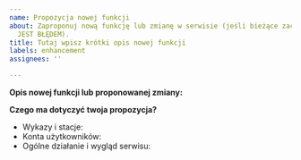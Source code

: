 ```yaml
---
name: Propozycja nowej funkcji
about: Zaproponuj nową funkcję lub zmianę w serwisie (jeśli bieżące zachowanie NIE
  JEST BŁĘDEM).
title: Tutaj wpisz krótki opis nowej funkcji
labels: enhancement
assignees: ''

---
```


<!-- Przed zgłoszeniem propozycji SPRAWDŹ, czy ktoś inny już jej nie zgłosił wcześniej! -->
<!-- Jeśli tak, swoje ewentualne uwagi dopisz w już istniejącym zgłoszeniu. -->

**Opis nowej funkcji lub proponowanej zmiany:**
<!-- Tutaj opisz DOKŁADNIE swój pomysł. WYMAGANE -->



**Czego ma dotyczyć twoja propozycja?**
<!-- Wpisz „X” za właściwym opisem. WYMAGANE -->

- Wykazy i stacje:
- Konta użytkowników:
- Ogólne działanie i wygląd serwisu:
